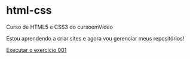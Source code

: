 # html-css
Curso de HTML5 e CSS3 do cursoemVídeo

Estou aprendendo a criar sites e agora vou gerenciar meus repositórios!

<a href="https://cilais.github.io/html-css/exercicios/ex001olamundo/index.html">Executar o exercicio 001</a> 